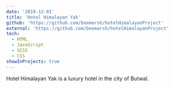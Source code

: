 ```yaml
---
date: '2019-12-01'
title: 'Hotel Himalayan Yak'
github: 'https://github.com/beemarsh/hotelHimalayanProject'
external: 'https://github.com/beemarsh/hotelHimalayanProject'
tech:
  - HTML
  - JavaScript
  - SCSS
  - CSS
showInProjects: true
---
```


Hotel Himalayan Yak is a luxury hotel in the city of Butwal.
